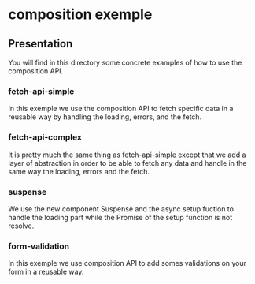 # composition exemple

## Presentation
You will find in this directory some concrete examples of how to use the composition API.


### fetch-api-simple
In this exemple we use the composition API to fetch specific data in a reusable way by handling the loading, errors, and the fetch.

### fetch-api-complex
It is pretty much the same thing as fetch-api-simple except that we add a layer of abstraction in order to be able to fetch any data and handle in the same way the loading, errors and the fetch.

### suspense
We use the new component Suspense and the async setup fuction to handle the loading part while the Promise of the setup function is not resolve.

### form-validation
In this exemple we use composition API to add somes validations on your form in a reusable way.
